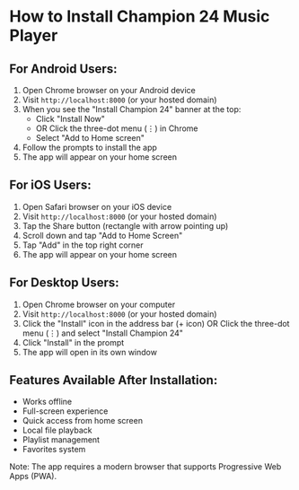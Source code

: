 # How to Install Champion 24 Music Player

## For Android Users:

1. Open Chrome browser on your Android device
2. Visit `http://localhost:8000` (or your hosted domain)
3. When you see the "Install Champion 24" banner at the top:
   - Click "Install Now"
   - OR Click the three-dot menu (⋮) in Chrome
   - Select "Add to Home screen"
4. Follow the prompts to install the app
5. The app will appear on your home screen

## For iOS Users:

1. Open Safari browser on your iOS device
2. Visit `http://localhost:8000` (or your hosted domain)
3. Tap the Share button (rectangle with arrow pointing up)
4. Scroll down and tap "Add to Home Screen"
5. Tap "Add" in the top right corner
6. The app will appear on your home screen

## For Desktop Users:

1. Open Chrome browser on your computer
2. Visit `http://localhost:8000` (or your hosted domain)
3. Click the "Install" icon in the address bar (+ icon)
   OR
   Click the three-dot menu (⋮) and select "Install Champion 24"
4. Click "Install" in the prompt
5. The app will open in its own window

## Features Available After Installation:

- Works offline
- Full-screen experience
- Quick access from home screen
- Local file playback
- Playlist management
- Favorites system

Note: The app requires a modern browser that supports Progressive Web Apps (PWA).
